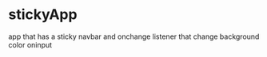 # stickyApp
app that has a sticky navbar and onchange listener that change background color oninput
